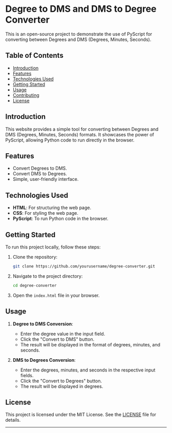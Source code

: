 # Degree to DMS and DMS to Degree Converter

This is an open-source project to demonstrate the use of PyScript for converting between Degrees and DMS (Degrees, Minutes, Seconds).

## Table of Contents
- [Introduction](#introduction)
- [Features](#features)
- [Technologies Used](#technologies-used)
- [Getting Started](#getting-started)
- [Usage](#usage)
- [Contributing](#contributing)
- [License](#license)

## Introduction

This website provides a simple tool for converting between Degrees and DMS (Degrees, Minutes, Seconds) formats. It showcases the power of PyScript, allowing Python code to run directly in the browser.

## Features

- Convert Degrees to DMS.
- Convert DMS to Degrees.
- Simple, user-friendly interface.

## Technologies Used

- **HTML**: For structuring the web page.
- **CSS**: For styling the web page.
- **PyScript**: To run Python code in the browser.

## Getting Started

To run this project locally, follow these steps:

1. Clone the repository:
    ```bash
    git clone https://github.com/yourusername/degree-converter.git
    ```
2. Navigate to the project directory:
    ```bash
    cd degree-converter
    ```
3. Open the `index.html` file in your browser.

## Usage

1. **Degree to DMS Conversion**:
   - Enter the degree value in the input field.
   - Click the "Convert to DMS" button.
   - The result will be displayed in the format of degrees, minutes, and seconds.

2. **DMS to Degrees Conversion**:
   - Enter the degrees, minutes, and seconds in the respective input fields.
   - Click the "Convert to Degrees" button.
   - The result will be displayed in degrees.

## License

This project is licensed under the MIT License. See the [LICENSE](LICENSE) file for details.

---

